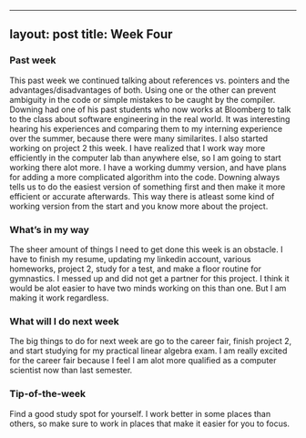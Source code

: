 
---
layout: post
title: Week Four
---

### Past week
This past week we continued talking about references vs. pointers and the advantages/disadvantages of both. Using one or the other can prevent ambiguity in the code or simple mistakes to be caught by the compiler. Downing had one of his past students who now works at Bloomberg to talk to the class about software engineering in the real world. It was interesting hearing his experiences and comparing them to my interning experience over the summer, because there were many similarites. I also started working on project 2 this week. I have realized that I work way more efficiently in the computer lab than anywhere else, so I am going to start working there alot more. I have a working dummy version, and have plans for adding a more complicated algorithm into the code. Downing always tells us to do the easiest version of something first and then make it more efficient or accurate afterwards. This way there is atleast some kind of working version from the start and you know more about the project.

### What’s in my way
The sheer amount of things I need to get done this week is an obstacle. I have to finish my resume, updating my linkedin account, various homeworks, project 2, study for a test, and make a floor routine for gymnastics. I messed up and did not get a partner for this project. I think it would be alot easier to have two minds working on this than one. But I am making it work regardless. 

### What will I do next week
The big things to do for next week are go to the career fair, finish project 2, and start studying for my practical linear algebra exam. I am really excited for the career fair because I feel I am alot more qualified as a computer scientist now than last semester. 

### Tip-of-the-week
Find a good study spot for yourself. I work better in some places than others, so make sure to work in places that make it easier for you to focus.
